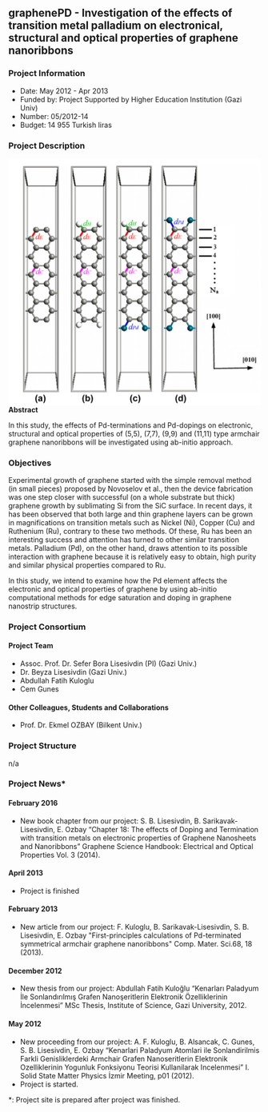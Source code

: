 ## graphenePD - Investigation of the effects of transition metal palladium on electronical, structural and optical properties of graphene nanoribbons
### Project Information
* Date: May 2012 - Apr 2013
* Funded by: Project Supported by Higher Education Institution (Gazi Univ)
* Number: 05/2012-14
* Budget: 14 955 Turkish liras

### Project Description

<img align="left" src="graphenepd-proje.png">

**Abstract**

In this study,  the effects of Pd-terminations and Pd-dopings on electronic, structural and optical properties of (5,5), (7,7), (9,9) and (11,11) type armchair graphene nanoribbons will be investigated using ab-initio approach.

### Objectives

Experimental growth of graphene started with the simple removal method (in small pieces) proposed by Novoselov et al., then the device fabrication was one step closer with successful (on a whole substrate but thick) graphene growth by sublimating Si from the SiC surface. In recent days, it has been observed that both large and thin graphene layers can be grown in magnifications on transition metals such as Nickel (Ni), Copper (Cu) and Ruthenium (Ru), contrary to these two methods. Of these, Ru has been an interesting success and attention has turned to other similar transition metals. Palladium (Pd), on the other hand, draws attention to its possible interaction with graphene because it is relatively easy to obtain, high purity and similar physical properties compared to Ru.

In this study, we intend to examine how the Pd element affects the electronic and optical properties of graphene by using ab-initio computational methods for edge saturation and doping in graphene nanostrip structures.

### Project Consortium

#### Project Team
* Assoc. Prof. Dr. Sefer Bora Lisesivdin (PI) (Gazi Univ.)
* Dr. Beyza Lisesivdin (Gazi Univ.)
* Abdullah Fatih Kuloglu
* Cem Gunes

#### Other Colleagues, Students and Collaborations
* Prof. Dr. Ekmel OZBAY (Bilkent Univ.)

### Project Structure
n/a

### Project News*

#### February 2016
* New book chapter from our project:	S. B. Lisesivdin, B. Sarikavak-Lisesivdin, E. Ozbay “Chapter 18: The effects of Doping and Termination with transition metals on electronic properties of Graphene Nanosheets and Nanoribbons” Graphene Science Handbook: Electrical and Optical Properties Vol. 3 (2014).

#### April 2013
* Project is finished

#### February 2013
* New article from our project: F. Kuloglu, B. Sarikavak-Lisesivdin, S. B. Lisesivdin, E. Ozbay "First-principles calculations of Pd-terminated symmetrical armchair graphene nanoribbons" Comp. Mater. Sci.68, 18 (2013).

#### December 2012
* New thesis from our project: Abdullah Fatih Kuloğlu “Kenarları Paladyum İle Sonlandırılmış Grafen Nanoşeritlerin Elektronik Özelliklerinin İncelenmesi” MSc Thesis, Institute of Science, Gazi University, 2012.

#### May 2012
* New proceeding from our project: A. F. Kuloglu, B. Alsancak, C. Gunes, S. B. Lisesivdin, E. Ozbay “Kenarlari Paladyum Atomlari ile Sonlandirilmis Farkli Genisliklerdeki Armchair Grafen Nanoseritlerin Elektronik Ozelliklerinin Yogunluk Fonksiyonu Teorisi Kullanilarak Incelenmesi” I. Solid State Matter Physics İzmir Meeting, p01 (2012).
* Project is started.

*: Project site is prepared after project was finished.
